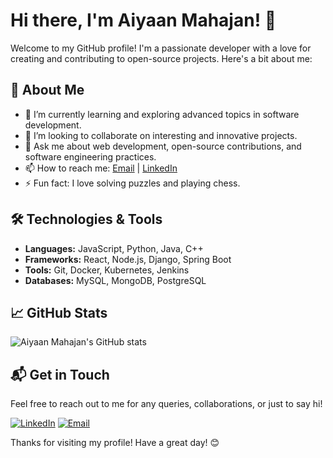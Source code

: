 # Hi there, I'm Aiyaan Mahajan! 👋

Welcome to my GitHub profile! I'm a passionate developer with a love for creating and contributing to open-source projects. Here's a bit about me:

## 🚀 About Me

- 🌱 I’m currently learning and exploring advanced topics in software development.
- 👯 I’m looking to collaborate on interesting and innovative projects.
- 💬 Ask me about web development, open-source contributions, and software engineering practices.
- 📫 How to reach me: [Email](mailto:aiyaan.mahajan@example.com) | [LinkedIn](https://www.linkedin.com/in/aiyaan-mahajan/)
- ⚡ Fun fact: I love solving puzzles and playing chess.

## 🛠️ Technologies & Tools

- **Languages:** JavaScript, Python, Java, C++
- **Frameworks:** React, Node.js, Django, Spring Boot
- **Tools:** Git, Docker, Kubernetes, Jenkins
- **Databases:** MySQL, MongoDB, PostgreSQL

## 📈 GitHub Stats

![Aiyaan Mahajan's GitHub stats](https://github-readme-stats.vercel.app/api?username=Aiyaan-Mahajan&show_icons=true&theme=radical)

## 📬 Get in Touch

Feel free to reach out to me for any queries, collaborations, or just to say hi!

[![LinkedIn](https://img.shields.io/badge/LinkedIn-Aiyaan%20Mahajan-blue)](https://www.linkedin.com/in/aiyaan-mahajan/)
[![Email](https://img.shields.io/badge/Email-aiyaan.mahajan%40example.com-red)](mailto:aiyaan.mahajan@example.com)

Thanks for visiting my profile! Have a great day! 😊

